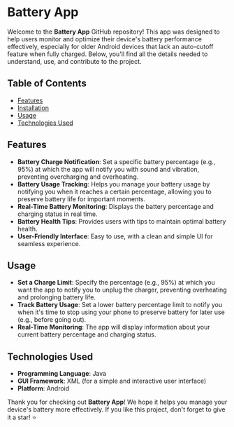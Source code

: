 # **Battery App**

Welcome to the **Battery App** GitHub repository! This app was designed to help users monitor and optimize their device's battery performance effectively, especially for older Android devices that lack an auto-cutoff feature when fully charged. Below, you'll find all the details needed to understand, use, and contribute to the project.

## **Table of Contents**
- [Features](#features)
- [Installation](#installation)
- [Usage](#usage)
- [Technologies Used](#technologies-used)


## **Features**
- **Battery Charge Notification**: Set a specific battery percentage (e.g., 95%) at which the app will notify you with sound and vibration, preventing overcharging and overheating.
- **Battery Usage Tracking**: Helps you manage your battery usage by notifying you when it reaches a certain percentage, allowing you to preserve battery life for important moments.
- **Real-Time Battery Monitoring**: Displays the battery percentage and charging status in real time.
- **Battery Health Tips**: Provides users with tips to maintain optimal battery health.
- **User-Friendly Interface**: Easy to use, with a clean and simple UI for seamless experience.

## **Usage**
- **Set a Charge Limit**: Specify the percentage (e.g., 95%) at which you want the app to notify you to unplug the charger, preventing overheating and prolonging battery life.
- **Track Battery Usage**: Set a lower battery percentage limit to notify you when it's time to stop using your phone to preserve battery for later use (e.g., before going out).
- **Real-Time Monitoring**: The app will display information about your current battery percentage and charging status.

## **Technologies Used**
- **Programming Language**: Java
- **GUI Framework**: XML (for a simple and interactive user interface)
- **Platform**: Android

  
Thank you for checking out **Battery App**! We hope it helps you manage your device's battery more effectively. If you like this project, don't forget to give it a star! ⭐

